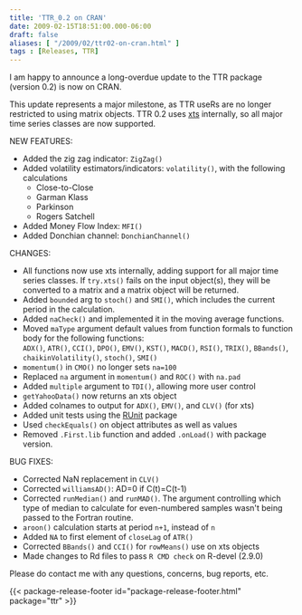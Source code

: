 ```yaml
---
title: 'TTR_0.2 on CRAN'
date: 2009-02-15T18:51:00.000-06:00
draft: false
aliases: [ "/2009/02/ttr02-on-cran.html" ]
tags : [Releases, TTR]
---
```


I am happy to announce a long-overdue update to the TTR package (version 0.2) is now on CRAN.  
  
This update represents a major milestone, as TTR useRs are no longer restricted to using matrix objects. TTR 0.2 uses [xts](https://cran.r-project.org/package=xts) internally, so all major time series classes are now supported.  
  
NEW FEATURES:  
  
- Added the zig zag indicator: `ZigZag()`  
- Added volatility estimators/indicators: `volatility()`, with the following calculations  
    - Close-to-Close  
    - Garman Klass  
    - Parkinson  
    - Rogers Satchell  
- Added Money Flow Index: `MFI()`  
- Added Donchian channel: `DonchianChannel()`  
  
  
CHANGES:  
- All functions now use xts internally, adding support for all major time series classes. If `try.xts()` fails on the input object(s), they will be converted to a matrix and a matrix object will be returned.  
- Added `bounded` arg to `stoch()` and `SMI()`, which includes the current period in the calculation.  
- Added `naCheck()` and implemented it in the moving average functions.  
- Moved `maType` argument default values from function formals to function body for the following functions:  
`ADX()`, `ATR()`, `CCI()`, `DPO()`, `EMV()`, `KST()`, `MACD()`, `RSI()`, `TRIX()`, `BBands()`, `chaikinVolatility()`, `stoch()`, `SMI()`  
- `momentum()` in `CMO()` no longer sets `na=100`  
- Replaced `na` argument in `momentum()` and `ROC()` with `na.pad`  
- Added `multiple` argument to `TDI()`, allowing more user control  
- `getYahooData()` now returns an xts object  
- Added colnames to output for `ADX()`, `EMV()`, and `CLV()` (for xts)  
- Added unit tests using the [RUnit](https://cran.r-project.org/package=RUnit) package  
- Used `checkEquals()` on object attributes as well as values  
- Removed `.First.lib` function and added `.onLoad()` with package version.  
  
  
BUG FIXES:  
  
- Corrected NaN replacement in `CLV()`  
- Corrected `williamsAD()`: AD=0 if C(t)=C(t-1)  
- Corrected `runMedian()` and `runMAD()`. The argument controlling which type of median to calculate for even-numbered samples wasn't being passed to the Fortran routine.  
- `aroon()` calculation starts at period `n+1`, instead of `n`  
- Added `NA` to first element of `closeLag` of `ATR()`  
- Corrected `BBands()` and `CCI()` for `rowMeans()` use on xts objects  
- Made changes to Rd files to pass `R CMD check` on R-devel (2.9.0)  
  
Please do contact me with any questions, concerns, bug reports, etc.

{{< package-release-footer id="package-release-footer.html" package="ttr" >}}
